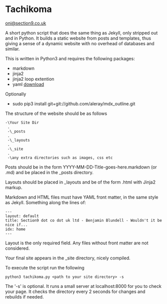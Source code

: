 Tachikoma
=========

oni@section9.co.uk

A short python script that does the same thing as Jekyll, only stripped out and in Python. It builds a static website from posts and templates, thus giving a sense of a dynamic website with no overhead of databases and similar.

This is written in Python3 and requires the following packages:

* markdown
* jinja2
* jinja2 loop extention
* yaml [download](http://pyyaml.org/wiki/PyYAML "PyYAML download page")

Optionally

* sudo pip3 install git+git://github.com/aleray/mdx_outline.git

The structure of the website should be as follows


    -\Your Site Dir
     .
     -\_posts
     .
     -\_layouts
     .
     -\_site
     .
     -\any extra directories such as images, css etc


Posts should be in the form YYYY-MM-DD-Title-goes-here.markdown (or .md) and be placed in the _posts directory.

Layouts should be placed in _layouts and be of the form .html with Jinja2 markup.

Markdown and HTML files must have YAML front matter, in the same style as Jekyll. Something along the lines of:

    ---
    layout: default
    title: Section9 dot co dot uk ltd - Benjamin Blundell - Wouldn't it be nice if...
    idx: home
    ---

Layout is the only required field. Any files without front matter are not considered.

Your final site appears in the _site directory, nicely compiled.

To execute the script run the following

    python3 tachikoma.py <path to your site directory> -s 


The '-s' is optional. It runs a small server at localhost:8000 for you to check your page. It checks the directory every 2 seconds for changes and rebuilds if needed.

